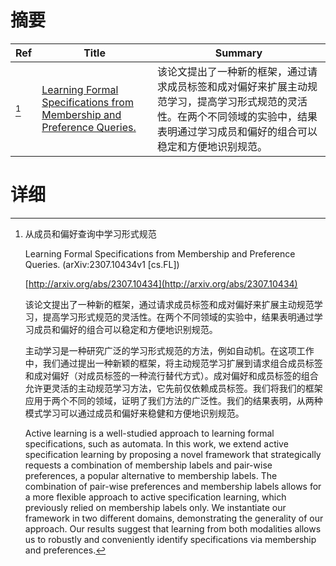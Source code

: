 # 摘要

| Ref | Title | Summary |
| --- | --- | --- |
| [^1] | [Learning Formal Specifications from Membership and Preference Queries.](http://arxiv.org/abs/2307.10434) | 该论文提出了一种新的框架，通过请求成员标签和成对偏好来扩展主动规范学习，提高学习形式规范的灵活性。在两个不同领域的实验中，结果表明通过学习成员和偏好的组合可以稳定和方便地识别规范。 |

# 详细

[^1]: 从成员和偏好查询中学习形式规范

    Learning Formal Specifications from Membership and Preference Queries. (arXiv:2307.10434v1 [cs.FL])

    [http://arxiv.org/abs/2307.10434](http://arxiv.org/abs/2307.10434)

    该论文提出了一种新的框架，通过请求成员标签和成对偏好来扩展主动规范学习，提高学习形式规范的灵活性。在两个不同领域的实验中，结果表明通过学习成员和偏好的组合可以稳定和方便地识别规范。

    

    主动学习是一种研究广泛的学习形式规范的方法，例如自动机。在这项工作中，我们通过提出一种新颖的框架，将主动规范学习扩展到请求组合成员标签和成对偏好（对成员标签的一种流行替代方式）。成对偏好和成员标签的组合允许更灵活的主动规范学习方法，它先前仅依赖成员标签。我们将我们的框架应用于两个不同的领域，证明了我们方法的广泛性。我们的结果表明，从两种模式学习可以通过成员和偏好来稳健和方便地识别规范。

    Active learning is a well-studied approach to learning formal specifications, such as automata. In this work, we extend active specification learning by proposing a novel framework that strategically requests a combination of membership labels and pair-wise preferences, a popular alternative to membership labels. The combination of pair-wise preferences and membership labels allows for a more flexible approach to active specification learning, which previously relied on membership labels only. We instantiate our framework in two different domains, demonstrating the generality of our approach. Our results suggest that learning from both modalities allows us to robustly and conveniently identify specifications via membership and preferences.
    

